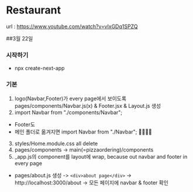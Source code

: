# Restaurant

url : https://www.youtube.com/watch?v=vIxGDq1SPZQ

##3월 22일

### 시작하기
- npx create-next-app

### 기본
1) logo(Navbar,Footer)가 every page에서 보이도록 pages/components/Navbar.js(x) & Footer.jsx & Layout.js 생성
2) import Navbar from "./components/Navbar"; 
+ Footer도
+ 메인 폴더로 옮겨지면 import Navbar from "./Navbar"; 🚬🚬🚬🚬
3) styles/Home.module.css all delete
4) pages/components -> main(=pizzaordering)/components 
5) _app.js의 component를 layout에 wrap, because out navbar and footer in every page
+ pages/about.js 생성 -> ``` <div>about page</div> ``` -> http://localhost:3000/about -> 모든 페이지에 navbar & footer 확인

